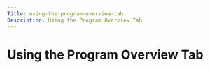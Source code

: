 ```yaml
---
Title: using-the-program-overview-tab
Description: Using the Program Overview Tab
---
```


# Using the Program Overview Tab

